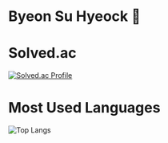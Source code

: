 # Byeon Su Hyeock 👋

<!--
**metry70862/metry70862** is a ✨ _special_ ✨ repository because its `README.md` (this file) appears on your GitHub profile.

Here are some ideas to get you started:

- 🔭 I’m currently working on ...
- 🌱 I’m currently learning ...
- 👯 I’m looking to collaborate on ...
- 🤔 I’m looking for help with ...
- 💬 Ask me about ...
- 📫 How to reach me: ...
- 😄 Pronouns: ...
- ⚡ Fun fact: ...
-->
# Solved.ac
[![Solved.ac Profile](http://mazassumnida.wtf/api/generate_badge?boj=domika1)](https://solved.ac/domika1)  

# Most Used Languages
![Top Langs](https://github-readme-stats.vercel.app/api/top-langs/?username=metry70862&layout=compact&theme=dark)

